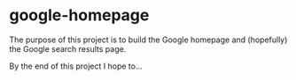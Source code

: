 # google-homepage

The purpose of this project is to build the Google homepage and (hopefully) the Google search results page.

By the end of this project I hope to...
